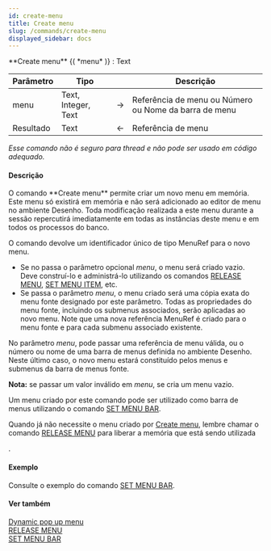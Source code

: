 ```yaml
---
id: create-menu
title: Create menu
slug: /commands/create-menu
displayed_sidebar: docs
---
```


<!--REF #_command_.Create menu.Syntax-->**Create menu** {( *menu* )} : Text<!-- END REF-->
<!--REF #_command_.Create menu.Params-->
| Parâmetro | Tipo |  | Descrição |
| --- | --- | --- | --- |
| menu | Text, Integer, Text | &#8594;  | Referência de menu ou Número ou Nome da barra de menu |
| Resultado | Text | &#8592; | Referência de menu |

<!-- END REF-->

*Esse comando não é seguro para thread e não pode ser usado em código adequado.*


#### Descrição 

<!--REF #_command_.Create menu.Summary-->O comando **Create menu** permite criar um novo menu em memória.<!-- END REF--> Este menu só existirá em memória e não será adicionado ao editor de menu no ambiente Desenho. Toda modificação realizada a este menu durante a sessão repercutirá imediatamente em todas as instâncias deste menu e em todos os processos do banco. 

O comando devolve um identificador único de tipo MenuRef para o novo menu.

* Se no passa o parâmetro opcional *menu*, o menu será criado vazio. Deve construí-lo e administrá-lo utilizando os comandos [RELEASE MENU](release-menu.md), [SET MENU ITEM](set-menu-item.md), etc.
* Se passa o parâmetro *menu*, o menu criado será uma cópia exata do menu fonte designado por este parâmetro. Todas as propriedades do menu fonte, incluindo os submenus associados, serão aplicadas ao novo menu. Note que uma nova referência MenuRef é criado para o menu fonte e para cada submenu associado existente.

No parâmetro *menu*, pode passar uma referência de menu válida, ou o número ou nome de uma barra de menus definida no ambiente Desenho. Neste último caso, o novo menu estará constituído pelos menus e submenus da barra de menus fonte.

**Nota:** se passar um valor inválido em *menu*, se cria um menu vazio.

Um menu criado por este comando pode ser utilizado como barra de menus utilizando o comando [SET MENU BAR](set-menu-bar.md).

Quando já não necessite o menu criado por [Create menu](create-menu.md), lembre chamar o comando [RELEASE MENU](release-menu.md) para liberar a memória que está sendo utilizada

. 

#### Exemplo 

Consulte o exemplo do comando [SET MENU BAR](set-menu-bar.md "SET MENU BAR").

#### Ver também 

[Dynamic pop up menu](dynamic-pop-up-menu.md)  
[RELEASE MENU](release-menu.md)  
[SET MENU BAR](set-menu-bar.md)  